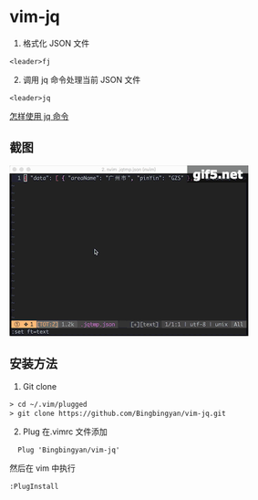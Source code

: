 # vim-jq
1. 格式化 JSON 文件
```
<leader>fj
```
2. 调用 jq 命令处理当前 JSON 文件
```
<leader>jq
```

[怎样使用 jq 命令](https://stedolan.github.io/jq/tutorial/)

## 截图
![screenshot](screenshot/gif5.gif)

## 安装方法
1. Git clone
```shell
> cd ~/.vim/plugged
> git clone https://github.com/Bingbingyan/vim-jq.git
```
2. Plug
在.vimrc 文件添加
```vim
  Plug 'Bingbingyan/vim-jq'
```
然后在 vim 中执行
```
:PlugInstall
```

